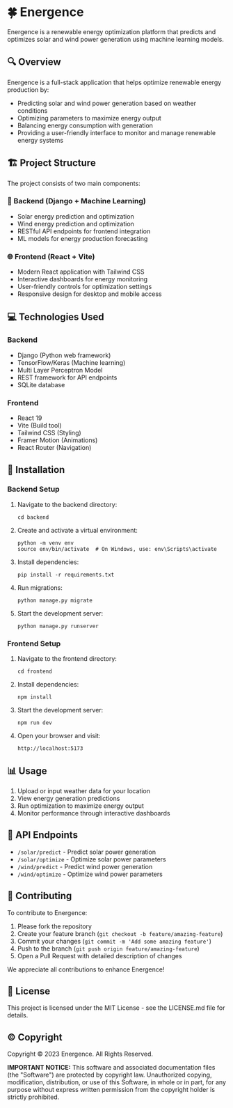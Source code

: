 # 🍀 Energence

Energence is a renewable energy optimization platform that predicts and optimizes solar and wind power generation using machine learning models.

## 🔍 Overview

Energence is a full-stack application that helps optimize renewable energy production by:

- Predicting solar and wind power generation based on weather conditions
- Optimizing parameters to maximize energy output
- Balancing energy consumption with generation
- Providing a user-friendly interface to monitor and manage renewable energy systems

## 🏗️ Project Structure

The project consists of two main components:

### 🔧 Backend (Django + Machine Learning)

- Solar energy prediction and optimization
- Wind energy prediction and optimization
- RESTful API endpoints for frontend integration
- ML models for energy production forecasting


### 🌐 Frontend (React + Vite)

- Modern React application with Tailwind CSS
- Interactive dashboards for energy monitoring
- User-friendly controls for optimization settings
- Responsive design for desktop and mobile access

## 💻 Technologies Used

### Backend
- Django (Python web framework)
- TensorFlow/Keras (Machine learning)
- Multi Layer Perceptron Model
- REST framework for API endpoints
- SQLite database

### Frontend
- React 19
- Vite (Build tool)
- Tailwind CSS (Styling)
- Framer Motion (Animations)
- React Router (Navigation)

## 🚀 Installation

### Backend Setup

1. Navigate to the backend directory:
   ```
   cd backend
   ```

2. Create and activate a virtual environment:
   ```
   python -m venv env
   source env/bin/activate  # On Windows, use: env\Scripts\activate
   ```

3. Install dependencies:
   ```
   pip install -r requirements.txt
   ```

4. Run migrations:
   ```
   python manage.py migrate
   ```

5. Start the development server:
   ```
   python manage.py runserver
   ```

### Frontend Setup

1. Navigate to the frontend directory:
   ```
   cd frontend
   ```

2. Install dependencies:
   ```
   npm install
   ```

3. Start the development server:
   ```
   npm run dev
   ```

4. Open your browser and visit:
   ```
   http://localhost:5173
   ```

## 📊 Usage

1. Upload or input weather data for your location
2. View energy generation predictions
3. Run optimization to maximize energy output
4. Monitor performance through interactive dashboards

## 🔌 API Endpoints

- `/solar/predict` - Predict solar power generation
- `/solar/optimize` - Optimize solar power parameters
- `/wind/predict` - Predict wind power generation
- `/wind/optimize` - Optimize wind power parameters

## 🤝 Contributing

To contribute to Energence:

1. Please fork the repository
2. Create your feature branch (`git checkout -b feature/amazing-feature`)
3. Commit your changes (`git commit -m 'Add some amazing feature'`)
4. Push to the branch (`git push origin feature/amazing-feature`)
5. Open a Pull Request with detailed description of changes

We appreciate all contributions to enhance Energence!

## 📄 License

This project is licensed under the MIT License - see the LICENSE.md file for details.

## ©️ Copyright

Copyright © 2023 Energence. All Rights Reserved.

**IMPORTANT NOTICE:** This software and associated documentation files (the "Software") are protected by copyright law. Unauthorized copying, modification, distribution, or use of this Software, in whole or in part, for any purpose without express written permission from the copyright holder is strictly prohibited.

